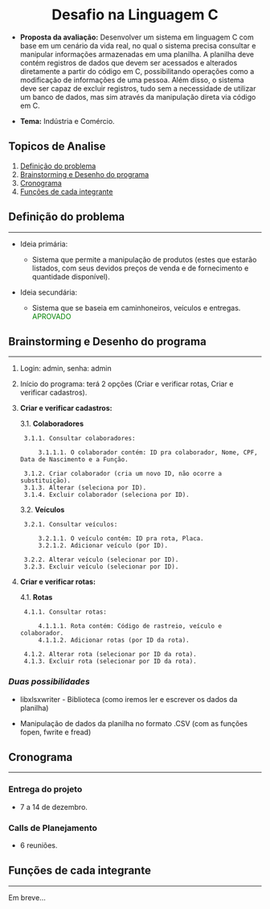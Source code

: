 <center><h1><b>Desafio na Linguagem C</b></h1></center>

* **Proposta da avaliação:**
    Desenvolver um sistema em linguagem C com base em um cenário da vida real, no qual o sistema precisa consultar e manipular informações armazenadas em uma planilha. 
    A planilha deve contém registros de dados que devem ser acessados e alterados diretamente a partir do código em C, possibilitando operações como a modificação de informações de uma pessoa. 
    Além disso, o sistema deve ser capaz de excluir registros, tudo sem a necessidade de utilizar um banco de dados, mas sim através da manipulação direta via código em C.

* **Tema:**
    Indústria e Comércio.

## **Topicos de Analise**

1. [Definição do problema](#definição-do-problema)
2. [Brainstorming e Desenho do programa](#brainstorming-e-desenho-do-programa)
3. [Cronograma](#cronograma)
4. [Funções de cada integrante](#funções-de-cada-integrante)

<div class="page"/>

## **Definição do problema**
---
* Ideia primária:
    - Sistema que permite a manipulação de produtos (estes que estarão listados, com seus devidos preços de venda e de fornecimento e quantidade disponível).

* Ideia secundária:
    - Sistema que se baseia em caminhoneiros, veículos e entregas.
    <font color="green">APROVADO</font>

<div class="page"/>

## **Brainstorming e Desenho do programa**
---
1. Login: admin, senha: admin

2. Início do programa: terá 2 opções (Criar e verificar rotas, Criar e verificar cadastros).

3. **Criar e verificar cadastros:**

    3.1. **Colaboradores**

        3.1.1. Consultar colaboradores:

            3.1.1.1. O colaborador contém: ID pra colaborador, Nome, CPF, Data de Nascimento e a Função.

        3.1.2. Criar colaborador (cria um novo ID, não ocorre a substituição).
        3.1.3. Alterar (seleciona por ID).
        3.1.4. Excluir colaborador (seleciona por ID).

    3.2. **Veículos**

        3.2.1. Consultar veículos:

            3.2.1.1. O veículo contém: ID pra rota, Placa.
            3.2.1.2. Adicionar veículo (por ID).

        3.2.2. Alterar veículo (selecionar por ID).
        3.2.3. Excluir veículo (selecionar por ID).

4. **Criar e verificar rotas:**

    4.1. **Rotas**

        4.1.1. Consultar rotas:

            4.1.1.1. Rota contém: Código de rastreio, veículo e colaborador.
            4.1.1.2. Adicionar rotas (por ID da rota).

        4.1.2. Alterar rota (selecionar por ID da rota).
        4.1.3. Excluir rota (selecionar por ID da rota).

### *Duas possibilidades*

 * libxlsxwriter - Biblioteca (como iremos ler e escrever os dados da planilha)

 * Manipulação de dados da planilha no formato .CSV (com as funções fopen, fwrite e fread)

<div class="page"/>

## **Cronograma**
---
### **Entrega do projeto**

* 7 a 14 de dezembro.

### **Calls de Planejamento**

* 6 reuniões.

<div class="page"/>

## **Funções de cada integrante**
---
Em breve...
